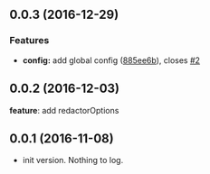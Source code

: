 <a name="0.0.3"></a>
## 0.0.3 (2016-12-29)


### Features

* **config:** add global config ([885ee6b](https://github.com/mahpah/dgm-ng2-redactor/commit/885ee6b)), closes [#2](https://github.com/mahpah/dgm-ng2-redactor/issues/2)



<a name="0.0.2"></a>
## 0.0.2 (2016-12-03)

**feature**: add redactorOptions

<a name="0.0.1"></a>
## 0.0.1 (2016-11-08)
* init version. Nothing to log.


